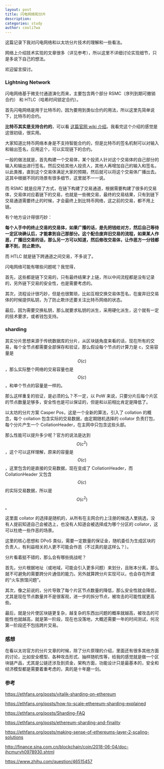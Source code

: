 ```yaml
---
layout: post
title: 闪电网络和分片
description:
categories: study
author: cooli7wa
---
```

这篇记录下我对闪电网络和以太坊分片技术的理解和一些看法。

网络上介绍技术实现的文章很多（详见参考），所以这里不详细讨论实现细节，只是多说下自己的想法。

欢迎留言探讨。

### Lightning Network

闪电网络基于微支付通道演化而来，主要包含两个部分 RSMC（序列到期可撤销合约） 和 HTLC（哈希时间锁定合约）。

首先闪电网络是用于比特币的，因为要用到类似合约的用法，所以这里先简单说下，比特币的合约。

**比特币其实是支持合约的**，可以看 [这篇官网 wiki 介绍](https://en.bitcoin.it/wiki/Contract)。我看完这个介绍的感觉是这很初级，很实用。

大家知道比特币网络本身是不支持智能合约的，但是比特币的签名机制可以对输入和输出签名，应用这个，可以实现链下的合约。

一般的做法就是，首先构建一个交易体，某个投资人针对这个交易体的自己部分的输入和输出进行签名，然后交给其他人投资人，其他人再增加自己的输入和签名，以此类推，直到这个交易体满足大家的预期，然后就可以将这个交易体广播出去。这其中根据不同的场景有很多细节，这里就不一一说。

而 RSMC 就是应用了方式，在链下构建了交易通道，根据需要构建了很多的交易体，交易体对应着链下的交易，也就是一些微交易，最终的交易结果，只有到链下交易通道需要终止的时候，才会最终上到比特币网络，这之前的交易，都不用上链。

有个地方设计得很巧妙：

**每个人手中的终止交易的交易体，如果广播的话，是先把钱给对方，然后自己等待一定区块确认后，才能拿到自己那部分。这个配合废弃旧交易的流程，如果某人作恶，广播旧交易的话，那么另一方可以知道，然后修改交易体，让作恶方一分钱都拿不到，防止欺诈。**

而 HTLC 就是链下跨通道之间交易，不多说了。

闪电网络可能有哪些问题呢？我觉得，

首先，这些都是链下交易的，只有最终结果才上链，所以中间流程都是没有记录的，另外链下交易的安全性，也是需要考虑的。

其次，流程设计很巧妙，但是也很繁琐，比如互相交换交易体签名，在废弃旧交易体的时候提供私钥，为了防止欺诈还要关注比特币网络的状态。

最后，因为需要交换私钥，那么就要求私钥的派生，采用硬化派生，这个就有一定的技术要求，或者钱包支持。

### sharding

其实分片思想来源于传统数据库的分片，从区块链角度来看的话，现在所有的交易，每个全节点都需要全部保存和验证，那么假设每个节点的计算力是 c，交易容量是 $$O(c)$$，那么实际整个网络的交易容量也是 $$O(c)$$，和单个节点的容量是一样的。

那么这样重复的验证，是必须的么？不一定，以 PoW 来说，只要分片后每个片区的节点数量足够多，安全性也是可以保证的，但是和以前相比肯定是降低了。

以太坊的分片方案 Casper Pos，这是一个全新的算法，引入了 collation 的概念，每个 collation 包含实际的交易数据，由定期随机选择的 collator 负责打包，每个分片产生一个 CollationHeader，在主网中只包含这些头部。

那么性能可以提升多少呢？官方的说法是达到$$O(c^2)$$，这个可以这样理解，原来的容量是$$O(c)$$，这里包含的是直接的交易数据，现在变成了 CollationHeader，而 CollationHeader 又包含 $$O(c)$$的实际交易数据，所以是$$O(c^2)$$。

这里面 collator 的选择是随机的，从所有在主网合约上注册的候选人里挑选，没有人提前知道自己会被选上，也没有人知道会被选择成为哪个分区的 collator，这可以杜绝一些作恶的场景。

这里的核心思想和 DPoS 类似，需要一定数量的保证金，随机委任为生成区块的负责人，有利益相关的人更不可能会作恶（不过真的是这样么？）。

分片看着挺不错的，那么会有哪些挑战呢？

首先，分片根据地址（或地域，可能会引入更多问题）来划分，且账本分离，那么就不可避免的需要跨分片通信的能力。另外就算跨分片实现可以，也会存在所谓的“火车旅馆问题”。

其次，像之前说的，分片导致了每个片区节点数量的降低，那么安全性就会降低，尤其是现在节点数量并不是很客观，进一步的拆分节点，被攻击的可能性就更高些。

最后，就是分片使区块链更复杂，越复杂的东西出问题的概率就越高，被攻击的可能性也就越高，就是第一阶段，现在也没落地，大概还需要一年的时间测试，何况第一阶段还不包括跨片交易。



### 感想

在看以太坊官方的分片文章的时候，除了分片原理的介绍，里面还有很多其他方面的讨论，比如安全模型、各种攻击形式、抽样随机性等，给我的感觉就是做一个区块链产品，尤其是公链还涉及到资金，架构方面，功能设计只是最基本的，安全和经济模型都是需要着重考虑的，真的是十年磨一剑。



### 参考

https://ethfans.org/posts/vitalik-sharding-on-ethereum

https://ethfans.org/posts/how-to-scale-ethereum-sharding-explained

https://ethfans.org/posts/Sharding-FAQ

https://ethfans.org/posts/ethereum-sharding-and-finality

https://ethfans.org/posts/making-sense-of-ethereums-layer-2-scaling-solutions

http://finance.sina.com.cn/blockchain/coin/2018-06-04/doc-ihcmurvh0978930.shtml

https://www.zhihu.com/question/46515457<script type="text/javascript" src="https://cdn.mathjax.org/mathjax/latest/MathJax.js?config=default"></script>
